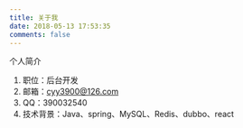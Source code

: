```yaml
---
title: 关于我
date: 2018-05-13 17:53:35
comments: false
---
```

个人简介

 1. 职位：后台开发
 2. 邮箱：cyy3900@126.com
 3. QQ：390032540
 4. 技术背景：Java、spring、MySQL、Redis、dubbo、react
